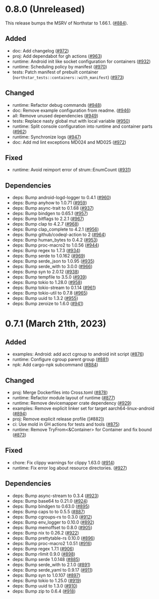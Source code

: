 # 0.8.0 (Unreleased)

This release bumps the MSRV of Northstar to 1.66.1. ([#884]).

## Added

- doc: Add changelog ([#972])
- proj: Add dependabot for gh actions ([#963])
- runtime: Android init like socket configuration for containers ([#932])
- runtime: Scheduling policy by manifest ([#970])
- tests: Patch manifest of prebuilt container (`northstar_tests::containers::with_manifest`)
  ([#973])

## Changed

- runtime: Refactor debug commands ([#948])
- doc: Remove example configuration from readme. ([#946])
- all: Remove unused dependencies ([#949])
- tests: Replace nasty global mut with local variable ([#950])
- runtime: Split console configuration into runtime and container parts ([#962])
- runtime: Synchronize logs ([#947])
- doc: Add md lint exceptions MD024 and MD025 ([#972])

## Fixed

- runtime: Avoid reimport error of strum::EnumCount ([#931])

## Dependencies

- deps: Bump android-logd-logger to 0.4.1 ([#960])
- deps: Bump anyhow to 1.0.71 ([#959])
- deps: Bump async-trait to 0.1.68 ([#937])
- deps: Bump bindgen to 0.65.1 ([#957])
- deps: Bump bitflags to 2.2.1 ([#967])
- deps: Bump clap to 4.2.7 ([#968])
- deps: Bump clap_complete to 4.2.1 ([#956])
- deps: Bump github/codeql-action to 2 ([#964])
- deps: Bump human_bytes to 0.4.2 ([#953])
- deps: Bump proc-macro2 to 1.0.56 ([#944])
- deps: Bump regex to 1.7.3 ([#934])
- deps: Bump serde to 1.0.162 ([#969])
- deps: Bump serde_json to 1.0.95 ([#935])
- deps: Bump serde_with to 3.0.0 ([#966])
- deps: Bump syn to 2.0.12 ([#938])
- deps: Bump tempfile to 3.5.0 ([#939])
- deps: Bump tokio to 1.28.0 ([#958])
- deps: Bump tokio-stream to 0.1.14 ([#961])
- deps: Bump tokio-util to 0.7.8 ([#965])
- deps: Bump uuid to 1.3.2 ([#955])
- deps: Bump zeroize to 1.6.0 ([#941])

[#931]: https://github.com/esrlabs/northstar/pull/931
[#932]: https://github.com/esrlabs/northstar/pull/932
[#934]: https://github.com/esrlabs/northstar/pull/934
[#935]: https://github.com/esrlabs/northstar/pull/935
[#937]: https://github.com/esrlabs/northstar/pull/937
[#938]: https://github.com/esrlabs/northstar/pull/938
[#939]: https://github.com/esrlabs/northstar/pull/939
[#941]: https://github.com/esrlabs/northstar/pull/941
[#944]: https://github.com/esrlabs/northstar/pull/944
[#946]: https://github.com/esrlabs/northstar/pull/946
[#947]: https://github.com/esrlabs/northstar/pull/947
[#948]: https://github.com/esrlabs/northstar/pull/948
[#949]: https://github.com/esrlabs/northstar/pull/949
[#950]: https://github.com/esrlabs/northstar/pull/950
[#953]: https://github.com/esrlabs/northstar/pull/953
[#955]: https://github.com/esrlabs/northstar/pull/955
[#956]: https://github.com/esrlabs/northstar/pull/956
[#957]: https://github.com/esrlabs/northstar/pull/957
[#958]: https://github.com/esrlabs/northstar/pull/958
[#959]: https://github.com/esrlabs/northstar/pull/959
[#960]: https://github.com/esrlabs/northstar/pull/960
[#961]: https://github.com/esrlabs/northstar/pull/961
[#962]: https://github.com/esrlabs/northstar/pull/962
[#963]: https://github.com/esrlabs/northstar/pull/963
[#964]: https://github.com/esrlabs/northstar/pull/964
[#965]: https://github.com/esrlabs/northstar/pull/965
[#966]: https://github.com/esrlabs/northstar/pull/966
[#967]: https://github.com/esrlabs/northstar/pull/967
[#968]: https://github.com/esrlabs/northstar/pull/968
[#969]: https://github.com/esrlabs/northstar/pull/969
[#970]: https://github.com/esrlabs/northstar/pull/970
[#972]: https://github.com/esrlabs/northstar/pull/972
[#973]: https://github.com/esrlabs/northstar/pull/973

# 0.7.1 (March 21th, 2023)

## Added

- examples: Android: add acct cgroup to android init script ([#876])
- runtime: Configure cgroup parent group ([#881])
- npk: Add cargo-npk subcommand ([#884])

## Changed

- proj: Merge Dockerfiles into Cross.toml ([#878])
- runtime: Refactor module layout of runtime ([#877])
- runtime: Remove devicemapper crate dependency ([#929])
- examples: Remove explicit linker set for target aarch64-linux-android ([#894])
- proj: Remove explicit release profile ([#882])
- ci: Use mold in GH actions for tests and tools ([#875])
- runtime: Remove TryFrom<&Container> for Container and fix bound ([#873])

## Fixed

- chore: Fix clippy warnings for clippy 1.63.0 ([#914])
- runtime: Fix error log about resource directories. ([#927])

## Dependencies

- deps: Bump async-stream to 0.3.4 ([#923])
- deps: Bump base64 to 0.21.0 ([#924])
- deps: Bump bindgen to 0.63.0 ([#895])
- deps: Bump caps to to 0.5.5 ([#887])
- deps: Bump cgroups-rs to 0.3.0 ([#912])
- deps: Bump env_logger to 0.10.0 ([#892])
- deps: Bump memoffset to 0.8.0 ([#905])
- deps: Bump nix to 0.26.2 ([#922])
- deps: Bump prettytable-rs 0.10.0 ([#896])
- deps: Bump proc-macro2  1.0.51 ([#916])
- deps: Bump regex 1.7.1 ([#906])
- deps: Bump rlimit 0.9.0 ([#898])
- deps: Bump serde 1.0.148 ([#885])
- deps: Bump serde_with to 2.1.0 ([#891])
- deps: Bump serde_yaml to 0.9.17 ([#911])
- deps: Bump syn to 1.0.107 ([#897])
- deps: Bump tokio to 1.25.0 ([#919])
- deps: Bump uuid to 1.3.0 ([#910])
- deps: Bump zip to 0.6.4 ([#918])

[#873]: https://github.com/esrlabs/northstar/pull/873
[#875]: https://github.com/esrlabs/northstar/pull/875
[#876]: https://github.com/esrlabs/northstar/pull/876
[#877]: https://github.com/esrlabs/northstar/pull/877
[#878]: https://github.com/esrlabs/northstar/pull/878
[#881]: https://github.com/esrlabs/northstar/pull/881
[#884]: https://github.com/esrlabs/northstar/pull/884
[#885]: https://github.com/esrlabs/northstar/pull/885
[#887]: https://github.com/esrlabs/northstar/pull/887
[#891]: https://github.com/esrlabs/northstar/pull/891
[#892]: https://github.com/esrlabs/northstar/pull/892
[#894]: https://github.com/esrlabs/northstar/pull/894
[#895]: https://github.com/esrlabs/northstar/pull/895
[#896]: https://github.com/esrlabs/northstar/pull/896
[#897]: https://github.com/esrlabs/northstar/pull/897
[#898]: https://github.com/esrlabs/northstar/pull/898
[#905]: https://github.com/esrlabs/northstar/pull/905
[#906]: https://github.com/esrlabs/northstar/pull/906
[#910]: https://github.com/esrlabs/northstar/pull/910
[#911]: https://github.com/esrlabs/northstar/pull/911
[#912]: https://github.com/esrlabs/northstar/pull/912
[#914]: https://github.com/esrlabs/northstar/pull/914
[#916]: https://github.com/esrlabs/northstar/pull/916
[#918]: https://github.com/esrlabs/northstar/pull/918
[#919]: https://github.com/esrlabs/northstar/pull/919
[#922]: https://github.com/esrlabs/northstar/pull/922
[#923]: https://github.com/esrlabs/northstar/pull/923
[#924]: https://github.com/esrlabs/northstar/pull/924
[#927]: https://github.com/esrlabs/northstar/pull/927
[#929]: https://github.com/esrlabs/northstar/pull/929
